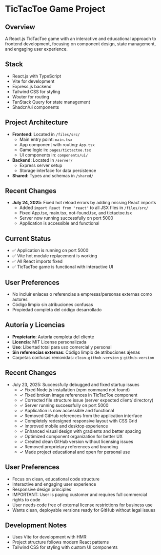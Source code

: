 # TicTacToe Game Project

## Overview
A React.js TicTacToe game with an interactive and educational approach to frontend development, focusing on component design, state management, and engaging user experience.

## Stack
- React.js with TypeScript
- Vite for development
- Express.js backend
- Tailwind CSS for styling
- Wouter for routing
- TanStack Query for state management
- Shadcn/ui components

## Project Architecture
- **Frontend**: Located in `/files/src/`
  - Main entry point: `main.tsx`
  - App component with routing: `App.tsx`
  - Game logic in: `pages/tictactoe.tsx`
  - UI components in: `components/ui/`
- **Backend**: Located in `/server/`
  - Express server setup
  - Storage interface for data persistence
- **Shared**: Types and schemas in `/shared/`

## Recent Changes
- **July 24, 2025**: Fixed hot reload errors by adding missing React imports
  - Added `import React from "react"` to all JSX files in `/files/src/`
  - Fixed App.tsx, main.tsx, not-found.tsx, and tictactoe.tsx
  - Server now running successfully on port 5000
  - Application is accessible and functional

## Current Status
- ✅ Application is running on port 5000
- ✅ Vite hot module replacement is working
- ✅ All React imports fixed
- ✅ TicTacToe game is functional with interactive UI

## User Preferences
- No incluir enlaces o referencias a empresas/personas externas como autores
- Código limpio sin atribuciones confusas
- Propiedad completa del código desarrollado

## Autoría y Licencias
- **Propietario**: Autoría completa del cliente
- **Licencia**: MIT License personalizada
- **Uso**: Libertad total para uso comercial y personal
- **Sin referencias externas**: Código limpio de atribuciones ajenas
- Carpetas confusas removidas: `clean-github-version` y `github-version`

## Recent Changes
- July 23, 2025: Successfully debugged and fixed startup issues
  - ✓ Fixed Node.js installation (npm command not found)
  - ✓ Fixed broken image references in TicTacToe component
  - ✓ Corrected file structure issue (server expected client/ directory)
  - ✓ Server running successfully on port 5000
  - ✓ Application is now accessible and functional
  - ✓ Removed GitHub references from the application interface
  - ✓ Completely redesigned responsive layout with CSS Grid
  - ✓ Improved mobile and desktop experience
  - ✓ Enhanced visual design with gradients and better spacing
  - ✓ Optimized component organization for better UX
  - ✓ Created clean GitHub version without licensing issues
  - ✓ Removed proprietary references and branding
  - ✓ Made project educational and open for personal use

## User Preferences
- Focus on clean, educational code structure
- Interactive and engaging user experience
- Responsive design principles
- IMPORTANT: User is paying customer and requires full commercial rights to code
- User needs code free of external license restrictions for business use
- Wants clean, deployable versions ready for GitHub without legal issues

## Development Notes
- Uses Vite for development with HMR
- Project structure follows modern React patterns
- Tailwind CSS for styling with custom UI components